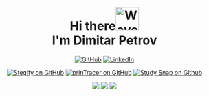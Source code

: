 <h1 align="center">Hi there<img src="https://user-images.githubusercontent.com/33700292/101157406-eec79080-35de-11eb-9543-5c57727a309b.gif" alt="Wave Emoji"  width="54px" /> <br/> I'm <b>Dimitar Petrov</b></h1>

<p align="center">
  <a href="https://github.com/DimitarPetrov"><img src="https://img.shields.io/github/followers/DimitarPetrov.svg?label=GitHub+Followers&style=social" alt="GitHub"></a>
  <a href="https://www.linkedin.com/in/dimitar-nikolaev-petrov/"><img src="https://img.shields.io/badge/LinkedIn--_.svg?style=social&logo=linkedin" alt="LinkedIn"></a>
  <!--- <a href="https://reddit.com/u/Dimitar_Petrov"><img alt="Reddit User Karma" src="https://img.shields.io/reddit/user-karma/link/Dimitar_Petrov?style=social"></a> -->
</p>
<p align="center">
  <a href="https://github.com/DimitarPetrov/stegify"><img src="https://img.shields.io/github/stars/DimitarPetrov/stegify.svg?label=stegify&style=social" alt="Stegify on GitHub"></a>
  <a href="https://github.com/DimitarPetrov/printracer"><img src="https://img.shields.io/github/stars/DimitarPetrov/printracer.svg?label=prinTracer&style=social" alt="prinTracer on GitHub"></a>
  <a href="https://github.com/DimitarPetrov/study-snap"><img src="https://img.shields.io/github/stars/DimitarPetrov/study-snap.svg?label=Study+Snap&style=social" alt="Study Snap on Github"></a>
</p>

<p align="center">
  <img src ="https://github.com/egonelbre/gophers/blob/master/.thumb/vector/adventure/hiking.png"">
  <img src ="https://github-readme-stats.vercel.app/api?username=DimitarPetrov&show_icons=true&count_private=true&hide_border=true&theme=default&include_all_commits=true">
  <img src ="https://github.com/egonelbre/gophers/blob/master/.thumb/vector/superhero/zorro.png">
</p>
<!--- [![Linkedin](https://img.icons8.com/color/96/000000/linkedin.png)](https://www.linkedin.com/in/dimitar-nikolaev-petrov) -->
<!--- ![Dimitar Petrov's Most Used Languages](https://github-readme-stats.vercel.app/api/top-langs/?username=DimitarPetrov&layout=compact) -->
